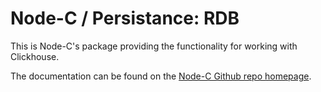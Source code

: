 # Node-C / Persistance: RDB
This is Node-C's package providing the functionality for working with Clickhouse.

The documentation can be found on the [Node-C Github repo homepage](https://github.com/RazorDude/node-c).
